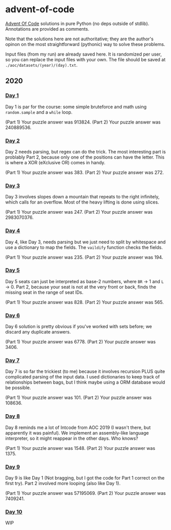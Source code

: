 # advent-of-code

[Advent Of Code](https://adventofcode.com/) solutions in pure Python (no deps outside of stdlib).
Annotations are provided as comments.

Note that the solutions here are not authoritative; they are the author's opinon on the most straightforward (pythonic) way to solve these problems.

Input files (from my run) are already saved here.
It is randomized per user, so you can replace the input files with your own.
The file should be saved at `./aoc/datasets/(year)/(day).txt`.

## 2020

### [Day 1](aoc/year2020/day1.py)

Day 1 is par for the course: some simple bruteforce and math using `random.sample` and a `while` loop.

(Part 1) Your puzzle answer was 913824.
(Part 2) Your puzzle answer was 240889536.

### [Day 2](aoc/year2020/day2.py)

Day 2 needs parsing, but regex can do the trick.
The most interesting part is problably Part 2, because only one of the positions can have the letter.
This is where a XOR (eXclusive OR) comes in handy.

(Part 1) Your puzzle answer was 383.
(Part 2) Your puzzle answer was 272.

### [Day 3](aoc/year2020/day3.py)

Day 3 involves slopes down a mountain that repeats to the right infinitely, which calls for an overflow.
Most of the heavy lifting is done using slices.

(Part 1) Your puzzle answer was 247.
(Part 2) Your puzzle answer was 2983070376.

### [Day 4](aoc/year2020/day4.py)

Day 4, like Day 3, needs parsing but we just need to split by whitespace and use a dictionary to map the fields.
The `vaildify` function checks the fields.

(Part 1) Your puzzle answer was 235.
(Part 2) Your puzzle answer was 194.

### [Day 5](aoc/year2020/day5.py)

Day 5 seats can just be interpreted as base-2 numbers, where `BR` -> 1 and `L` -> 0.
Part 2, because your seat is not at the very front or back, finds the missing seat in the range of seat IDs.

(Part 1) Your puzzle answer was 828.
(Part 2) Your puzzle answer was 565.

### [Day 6](aoc/year2020/day6.py)

Day 6 solution is pretty obvious if you've worked with sets before; we discard any duplicate answers.

(Part 1) Your puzzle answer was 6778.
(Part 2) Your puzzle answer was 3406.

### [Day 7](aoc/year2020/day7.py)

Day 7 is so far the trickiest (to me) because it involves recursion PLUS quite complicated parsing of the input data.
I used dictionaries to keep track of relationships between bags, but I think maybe using a ORM database would be possible.

(Part 1) Your puzzle answer was 101.
(Part 2) Your puzzle answer was 108636.

### [Day 8](aoc/year2020/day8.py)

Day 8 reminds me a lot of Intcode from AOC 2019 (I wasn't there, but apparently it was painful).
We implement an assembly-like language interpreter, so it might reappear in the other days. Who knows?

(Part 1) Your puzzle answer was 1548.
(Part 2) Your puzzle answer was 1375.

### [Day 9](aoc/year2020/day9.py)

Day 9 is like Day 1 (Not bragging, but I got the code for Part 1 correct on the first try).
Part 2 involved more looping (also like Day 1).

(Part 1) Your puzzle answer was 57195069.
(Part 2) Your puzzle answer was 7409241.

### [Day 10](aoc/year2020/day10.py)

WIP